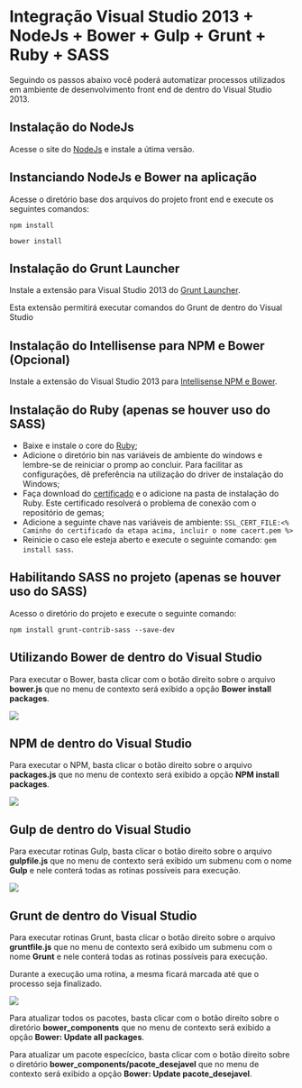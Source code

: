 # Integração Visual Studio 2013 + NodeJs + Bower + Gulp + Grunt + Ruby + SASS  #

Seguindo os passos abaixo você poderá automatizar processos utilizados em ambiente de desenvolvimento front end de dentro do Visual Studio 2013.


## Instalação do NodeJs ##
Acesse o site do [NodeJs](http://nodejs.org/ "NodeJs") e instale a útima versão.

## Instanciando NodeJs e Bower na aplicação ##
Acesse o diretório base dos arquivos do projeto front end e execute os seguintes comandos:

`npm install`

`bower install` 

## Instalação do Grunt Launcher ##
Instale a extensão para Visual Studio 2013 do [Grunt Launcher](https://visualstudiogallery.msdn.microsoft.com/dcbc5325-79ef-4b72-960e-0a51ee33a0ff "Grunt Laucher").

Esta extensão permitirá executar comandos do Grunt de dentro do Visual Studio 

## Instalação do Intellisense para NPM e Bower (Opcional) ##
Instale a extensão do Visual Studio 2013 para [Intellisense NPM e Bower](https://visualstudiogallery.msdn.microsoft.com/65748cdb-4087-497e-a394-2e3449c8e61e "Intellisense NPM e Bower").

## Instalação do Ruby (apenas se houver uso do SASS) ##
- Baixe e instale o core do [Ruby](http://rubyinstaller.org/downloads/ "Ruby");
- Adicione o diretório bin nas variáveis de ambiente do windows e lembre-se de reiniciar o promp ao concluir. Para facilitar as configurações, dê preferência na utilização do driver de instalação do Windows;
- Faça download do [certificado](http://curl.haxx.se/ca/cacert.pem "certificado") e o adicione na pasta de instalação do Ruby. Este certificado resolverá o problema de conexão com o repositório de gemas;
- Adicione a seguinte chave nas variáveis de ambiente: `SSL_CERT_FILE:<% Caminho do certificado da etapa acima, incluir o nome cacert.pem %>`
- Reinicie o caso ele esteja aberto e execute o seguinte comando: `gem install sass`.

## Habilitando SASS no projeto (apenas se houver uso do SASS) ##
Acesso o diretório do projeto e execute o seguinte comando:

`npm install grunt-contrib-sass --save-dev`

## Utilizando Bower de dentro do Visual Studio ##
Para executar o Bower, basta clicar com o botão direito sobre o arquivo **bower.js** que no menu de contexto será exibido a opção **Bower install packages**.

![](images/Bower.jpg)

## NPM de dentro do Visual Studio ##
Para executar o NPM, basta clicar o botão direito sobre o arquivo **packages.js** que no menu de contexto será exibido a opção **NPM install packages**.

![](images/Npm.jpg)


## Gulp de dentro do Visual Studio ##
Para executar rotinas Gulp, basta clicar o botão direito sobre o arquivo **gulpfile.js** que no menu de contexto será exibido um submenu com o nome **Gulp** e nele conterá todas as rotinas possíveis para execução.

![](images/Gulp.jpg)


## Grunt de dentro do Visual Studio ##
Para executar rotinas Grunt, basta clicar o botão direito sobre o arquivo **gruntfile.js** que no menu de contexto será exibido um submenu com o nome **Grunt** e nele conterá todas as rotinas possíveis para execução.

Durante a execução uma rotina, a mesma ficará marcada até que o processo seja finalizado.

![](images/Grunt.jpg)

Para atualizar todos os pacotes, basta clicar com o botão direito sobre o diretório **bower_components** que no menu de contexto será exibido a opção **Bower: Update all packages**.

Para atualizar um pacote especícico, basta clicar com o botão direito sobre o diretório **bower_components/pacote_desejavel** que no menu de contexto será exibido a opção **Bower: Update pacote_desejavel**.
